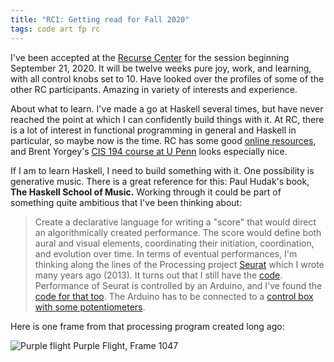 ```yaml
---
title: "RC1: Getting read for Fall 2020"
tags: code art fp rc
---
```


I've been accepted at the [Recurse Center](https://recurse.com)
for the session beginning September 21, 2020.
It will be twelve weeks pure joy, work, and learning, with
all control knobs set to 10. Have looked over the profiles
of some of the other RC participants.  Amazing in variety of interests and experience.


About what to learn.  I've made a go at Haskell several times, but have never
reached the point at which I can confidently build things
with it.  At RC, there is a lot of interest in functional
programming in general and Haskell in particular, so maybe now is the time.
RC has some good [online resources](https://github.com/recursecenter/wiki/wiki/Haskell-Resources), and
Brent Yorgey's [CIS 194 course at U Penn](https://www.seas.upenn.edu/~cis194/spring13/lectures.html)
looks especially nice.

If I am to learn Haskell, I need to build something with it.  One possibility is
generative music.  There is a great reference for this: Paul Hudak's book,
**The Haskell School of Music.**  Working through it
could be part of something quite ambitious
that I've been thinking about:

> Create a declarative language for writing a "score" that would direct an
algorithmically created performance.  The score would define both aural and
visual elements, coordinating their initiation, coordination, and evolution
over time.  In terms of eventual performances, I'm thinking along the
lines of the Processing project
[Seurat](https://wordpress.com/view/square-the-circle.com)
which I wrote many years ago (2013).  It turns out that I still have the
[code](https://github.com/jxxcarlson/Processing/tree/master/seurat).
Performance of Seurat is controlled by an Arduino, and I've found the
[code for that too](https://github.com/jxxcarlson/Processing/tree/master/Sensors).
The Arduino has to be connected to a
[control box with some potentiometers](https://square-the-circle.com/2013/05/02/seurat-square/).

Here is one frame from that processing program created long ago:

![Purple flight](http://noteimages.s3.amazonaws.com/jim_images/purpleFlight2.png)
Purple Flight, Frame 1047
